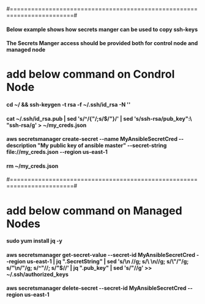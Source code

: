 #========================================================================#
#### Below example shows how secrets manger can be used to copy ssh-keys #
#### The Secrets Manger access should be provided both for control node and managed node #
# add below command on Condrol Node #
#### cd ~/ && ssh-keygen -t rsa -f ~/.ssh/id_rsa -N ''
#### cat ~/.ssh/id_rsa.pub | sed 's/^/{"/;s/$/"}/' | sed 's/ssh-rsa/pub_key\":\ "ssh-rsa/g' > ~/my_creds.json
#### aws secretsmanager create-secret --name MyAnsibleSecretCred --description "My public key of ansible master" --secret-string file://my_creds.json --region us-east-1
#### rm ~/my_creds.json
#========================================================================#
# add below command on Managed Nodes #
#### sudo yum install jq -y
#### aws secretsmanager get-secret-value --secret-id MyAnsibleSecretCred --region us-east-1 | jq ".SecretString" | sed 's/\\n //g; s/\ \n//g; s/\\"/"/g; s/"\\n/"/g; s/^"//; s/"$//' | jq ".pub_key" | sed 's/\"//g' >> ~/.ssh/authorized_keys
#### aws secretsmanager delete-secret --secret-id MyAnsibleSecretCred --region us-east-1
